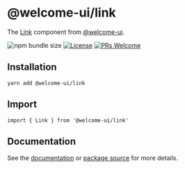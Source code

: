 # @welcome-ui/link

The [Link](https://welcome-ui.com/components/link) component from [@welcome-ui](https://welcome-ui.com).

![npm bundle size](https://img.shields.io/bundlephobia/minzip/@welcome-ui/link) [![License](https://img.shields.io/npm/l/welcome-ui.svg)](https://github.com/WTTJ/welcome-ui/tree/main/LICENSE) [![PRs Welcome](https://img.shields.io/badge/PRs-welcome-mediumspringgreen.svg)](ttps://github.com/WTTJ/welcome-ui/tree/main/CONTRIBUTING.mdx)

## Installation

    yarn add @welcome-ui/link

## Import

    import { Link } from '@welcome-ui/link'

## Documentation

See the [documentation](https://welcome-ui.com/components/link) or [package source](https://github.com/WTTJ/welcome-ui/tree/main/packages/Link) for more details.
